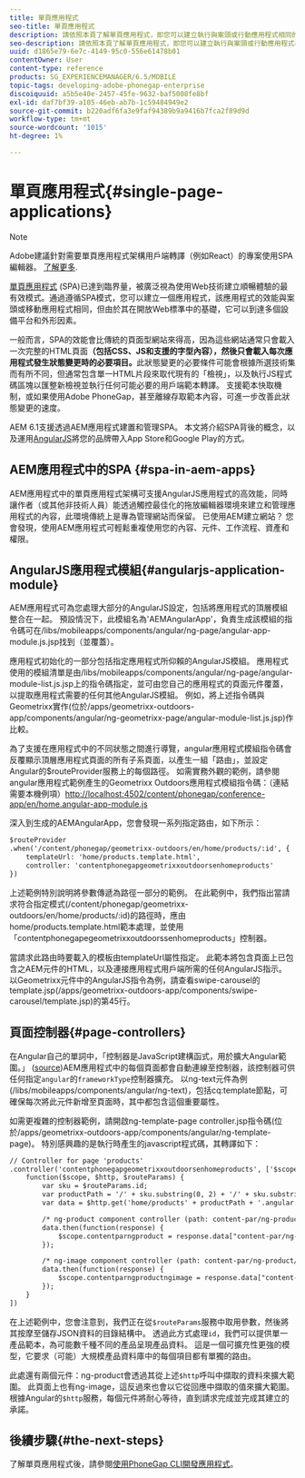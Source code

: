 ```yaml
---
title: 單頁應用程式
seo-title: 單頁應用程式
description: 請依照本頁了解單頁應用程式，即您可以建立執行與案頭或行動應用程式相同的應用程式。
seo-description: 請依照本頁了解單頁應用程式，即您可以建立執行與案頭或行動應用程式相同的應用程式。
uuid: d1865e79-6e7c-4149-95c0-556e61478b01
contentOwner: User
content-type: reference
products: SG_EXPERIENCEMANAGER/6.5/MOBILE
topic-tags: developing-adobe-phonegap-enterprise
discoiquuid: a5b5e40e-2457-45fe-9632-baf5008fe8bf
exl-id: daf7bf39-a105-46eb-ab7b-1c59484949e2
source-git-commit: b220adf6fa3e9faf94389b9a9416b7fca2f89d9d
workflow-type: tm+mt
source-wordcount: '1015'
ht-degree: 1%

---
```


# 單頁應用程式{#single-page-applications}

>[!NOTE]
>
>Adobe建議針對需要單頁應用程式架構用戶端轉譯（例如React）的專案使用SPA編輯器。 [了解更多](/help/sites-developing/spa-overview.md).

[單頁應用程式](https://en.wikipedia.org/wiki/Single-page_application) (SPA)已達到臨界量，被廣泛視為使用Web技術建立順暢體驗的最有效模式。通過遵循SPA模式，您可以建立一個應用程式，該應用程式的效能與案頭或移動應用程式相同，但由於其在開放Web標準中的基礎，它可以到達多個設備平台和外形因素。

一般而言，SPA的效能會比傳統的頁面型網站來得高，因為這些網站通常只會載入一次完整的HTML頁面&#x200B;**（包括CSS、JS和支援的字型內容），然後只會載入每次應用程式發生狀態變更時的必要項目。**&#x200B;此狀態變更的必要條件可能會根據所選技術集而有所不同，但通常包含單一HTML片段來取代現有的「檢視」，以及執行JS程式碼區塊以匯整新檢視並執行任何可能必要的用戶端範本轉譯。 支援範本快取機制，或如果使用Adobe PhoneGap，甚至離線存取範本內容，可進一步改善此狀態變更的速度。

AEM 6.1支援透過AEM應用程式建置和管理SPA。 本文將介紹SPA背後的概念，以及運用[AngularJS](https://angularjs.org/)將您的品牌帶入App Store和Google Play的方式。

## AEM應用程式中的SPA {#spa-in-aem-apps}

AEM應用程式中的單頁應用程式架構可支援AngularJS應用程式的高效能，同時讓作者（或其他非技術人員）能透過觸控最佳化的拖放編輯器環境來建立和管理應用程式的內容，此環境傳統上是專為管理網站而保留。 已使用AEM建立網站？ 您會發現，使用AEM應用程式可輕鬆重複使用您的內容、元件、工作流程、資產和權限。

## AngularJS應用程式模組{#angularjs-application-module}

AEM應用程式可為您處理大部分的AngularJS設定，包括將應用程式的頂層模組整合在一起。 預設情況下，此模組名為&#39;AEMAngularApp&#39;，負責生成該模組的指令碼可在/libs/mobileapps/components/angular/ng-page/angular-app-module.js.jsp找到（並覆蓋）。

應用程式初始化的一部分包括指定應用程式所仰賴的AngularJS模組。 應用程式使用的模組清單是由/libs/mobileapps/components/angular/ng-page/angular-module-list.js.jsp上的指令碼指定，並可由您自己的應用程式的頁面元件覆蓋，以提取應用程式需要的任何其他AngularJS模組。 例如，將上述指令碼與Geometrixx實作(位於/apps/geometrixx-outdoors-app/components/angular/ng-geometrixx-page/angular-module-list.js.jsp)作比較。

為了支援在應用程式中的不同狀態之間進行導覽，angular應用程式模組指令碼會反覆顯示頂層應用程式頁面的所有子系頁面，以產生一組「路由」，並設定Angular的$routeProvider服務上的每個路徑。 如需實務外觀的範例，請參閱angular應用程式範例產生的Geometrixx Outdoors應用程式模組指令碼：（連結需要本機例項）[http://localhost:4502/content/phonegap/conference-app/en/home.angular-app-module.js](http://localhost:4502/content/phonegap/conference-app/en/home.angular-app-module.js)

深入到生成的AEMAngularApp，您會發現一系列指定路由，如下所示：

```xml
$routeProvider
.when('/content/phonegap/geometrixx-outdoors/en/home/products/:id', {
    templateUrl: 'home/products.template.html',
    controller: 'contentphonegapgeometrixxoutdoorsenhomeproducts'
})
```

上述範例特別說明將參數傳遞為路徑一部分的範例。 在此範例中，我們指出當請求符合指定模式(/content/phonegap/geometrixx-outdoors/en/home/products/:id)的路徑時，應由home/products.template.html範本處理，並使用「contentphonegapegeometrixxoutdoorssenhomeproducts」控制器。

當請求此路由時要載入的模板由templateUrl屬性指定。 此範本將包含頁面上已包含之AEM元件的HTML，以及連接應用程式用戶端所需的任何AngularJS指示。 以Geometrixx元件中的AngularJS指令為例，請查看swipe-carousel的template.jsp(/apps/geometrixx-outdoors-app/components/swipe-carousel/template.jsp)的第45行。

## 頁面控制器{#page-controllers}

在Angular自己的單詞中，「控制器是JavaScript建構函式，用於擴大Angular範圍。」 ([source](https://docs.angularjs.org/guide/controller))AEM應用程式中的每個頁面都會自動連線至控制器，該控制器可供任何指定`angular`的`frameworkType`控制器擴充。 以ng-text元件為例(/libs/mobileapps/components/angular/ng-text)，包括cq:template節點，可確保每次將此元件新增至頁面時，其中都包含這個重要屬性。

如需更複雜的控制器範例，請開啟ng-template-page controller.jsp指令碼(位於/apps/geometrixx-outdoors-app/components/angular/ng-template-page)。 特別感興趣的是執行時產生的javascript程式碼，其轉譯如下：

```xml
// Controller for page 'products'
.controller('contentphonegapgeometrixxoutdoorsenhomeproducts', ['$scope', '$http', '$routeParams',
    function($scope, $http, $routeParams) {
        var sku = $routeParams.id;
        var productPath = '/' + sku.substring(0, 2) + '/' + sku.substring(0, 4) + '/' + sku;
        var data = $http.get('home/products' + productPath + '.angular.json' + cacheKiller);

        /* ng-product component controller (path: content-par/ng-product) */
        data.then(function(response) {
            $scope.contentparngproduct = response.data["content-par/ng-product"].items;
        });

        /* ng-image component controller (path: content-par/ng-product/ng-image) */
        data.then(function(response) {
            $scope.contentparngproductngimage = response.data["content-par/ng-product/ng-image"].items;
        });
    }
])
```

在上述範例中，您會注意到，我們正在從`$routeParams`服務中取用參數，然後將其按摩至儲存JSON資料的目錄結構中。 透過此方式處理`id`，我們可以提供單一產品範本，為可能數千種不同的產品呈現產品資料。 這是一個可擴充性更強的模型，它要求（可能）大規模產品資料庫中的每個項目都有單獨的路由。

此處還有兩個元件：ng-product會透過其從上述`$http`呼叫中擷取的資料來擴大範圍。 此頁面上也有ng-image，這反過來也會以它從回應中擷取的值來擴大範圍。 根據Angular的`$http`服務，每個元件將耐心等待，直到請求完成並完成其建立的承諾。

## 後續步驟{#the-next-steps}

了解單頁應用程式後，請參閱[使用PhoneGap CLI開發應用程式](/help/mobile/phonegap-apps-pg-cli.md)。
